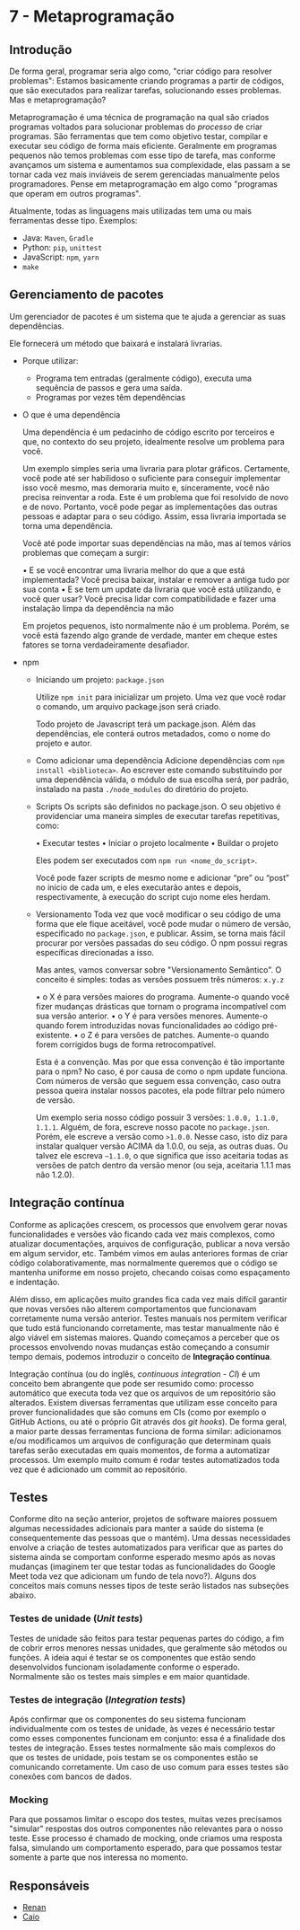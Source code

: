 # 7 - Metaprogramação

## Introdução

De forma geral, programar seria algo como, "criar código para resolver problemas": Estamos basicamente criando programas a partir de códigos, que são executados para realizar tarefas, solucionando esses problemas. Mas e metaprogramação?

Metaprogramação é uma técnica de programação na qual são criados programas voltados para solucionar problemas do *processo* de criar programas. São ferramentas que tem como objetivo testar, compilar e executar seu código de forma mais eficiente. Geralmente em programas pequenos não temos problemas com esse tipo de tarefa, mas conforme avançamos um sistema e aumentamos sua complexidade, elas passam a se tornar cada vez mais inviáveis de serem gerenciadas manualmente pelos programadores. Pense em metaprogramação em algo como "programas que operam em outros programas".

Atualmente, todas as linguagens mais utilizadas tem uma ou mais ferramentas desse tipo. Exemplos:
  * Java: `Maven`, `Gradle`
  * Python: `pip`, `unittest`
  * JavaScript: `npm`, `yarn`
  * `make`

## Gerenciamento de pacotes

 Um gerenciador de pacotes é um sistema que te ajuda a gerenciar as suas dependências.

 Ele fornecerá um método que baixará e instalará livrarias.
 
* Porque utilizar: 
  * Programa tem entradas (geralmente código), executa uma sequência de passos e gera uma saída.
  * Programas por vezes têm dependências
* O que é uma dependência

  Uma dependência é um pedacinho de código escrito por terceiros e que, no contexto do seu projeto, idealmente resolve um problema para você.

  Um exemplo simples seria uma livraria para plotar gráficos. Certamente, você pode até ser habilidoso o suficiente para conseguir implementar isso você mesmo, mas demoraria muito e, sinceramente, você não precisa reinventar a roda. Este é um problema que foi resolvido de novo e de novo. Portanto, você pode pegar as implementações das outras pessoas e adaptar para o seu código. Assim, essa livraria importada se torna uma dependência.

  Você até pode importar suas dependências na mão, mas aí temos vários problemas que começam a surgir:

    • E se você encontrar uma livraria melhor do que a que está implementada? Você precisa baixar, instalar e remover a antiga tudo por sua conta
    • E se tem um update da livraria que você está utilizando, e você quer usar? Você precisa lidar com compatibilidade e fazer uma instalação limpa da dependência na mão

   Em projetos pequenos, isto normalmente não é um problema. Porém, se você está fazendo algo grande de verdade, manter em cheque estes fatores se torna verdadeiramente desafiador.
 
* npm
  * Iniciando um projeto: `package.json`

    Utilize `npm init` para inicializar um projeto. Uma vez que você rodar o comando, um arquivo package.json será criado.

    Todo projeto de Javascript terá um package.json. Além das dependências, ele conterá outros metadados, como o nome do projeto e autor.
 
  * Como adicionar uma dependência
    Adicione dependências com `npm install <biblioteca>`. Ao escrever este comando substituindo <biblioteca> por uma dependência válida, o módulo de sua escolha será, por padrão, instalado na pasta  `./node_modules` do diretório do projeto.

  * Scripts
   Os scripts são definidos no package.json. O seu objetivo é providenciar uma maneira simples de executar tarefas repetitivas, como:

     • Executar testes
     • Iniciar o projeto localmente
     • Buildar o projeto	

	  Eles podem ser executados com `npm run <nome_do_script>`.

	  Você pode fazer scripts de mesmo nome e adicionar “pre” ou “post” no início de cada um, e eles executarão antes e depois, respectivamente, à execução do script cujo nome eles herdam. 

  * Versionamento
	Toda vez que você modificar o seu código de uma forma que ele fique aceitável, você pode mudar o número de versão, especificado no `package.json`, e publicar. Assim, se torna mais fácil procurar por versões passadas do seu código. O npm possui regras específicas direcionadas a isso.
	
	Mas antes, vamos conversar sobre "Versionamento Semântico". O conceito é simples: todas as versões possuem três números: `x.y.z`
	
	 • o X é para versões maiores do programa. Aumente-o quando você fizer mudanças drásticas que tornam o programa incompatível com sua versão anterior.
    	 • o Y é para versões menores. Aumente-o quando forem introduzidas novas funcionalidades ao código pré-existente.
     	 • o Z é para versões de patches. Aumente-o quando forem corrigidos bugs de forma retrocompatível.
	
	Esta é a convenção. Mas por que essa convenção é tão importante para o npm? No caso, é por causa de como o npm update funciona. Com números de versão que seguem essa convenção, caso outra pessoa queira instalar nossos pacotes, ela pode filtrar pelo número de versão.
	
	Um exemplo seria nosso código possuir 3 versões: `1.0.0, 1.1.0, 1.1.1`. Alguém, de fora, escreve nosso pacote no `package.json`. Porém, ele escreve a versão como `>1.0.0`. Nesse caso, isto diz para instalar qualquer versão ACIMA da 1.0.0, ou seja, as outras duas. Ou talvez ele escreva `~1.1.0`, o que significa que isso aceitaria todas as versões de patch dentro da versão menor (ou seja, aceitaria 1.1.1 mas não 1.2.0).


## Integração contínua

Conforme as aplicações crescem, os processos que envolvem gerar novas funcionalidades e versões vão ficando cada vez mais complexos, como atualizar documentações, arquivos de configuração, publicar a nova versão em algum servidor, etc. Também vimos em aulas anteriores formas de criar código colaborativamente, mas normalmente queremos que o código se mantenha uniforme em nosso projeto, checando coisas como espaçamento e indentação.

Além disso, em aplicações muito grandes fica cada vez mais difícil garantir que novas versões não alterem comportamentos que funcionavam corretamente numa versão anterior. Testes manuais nos permitem verificar que tudo está funcionando corretamente, mas testar manualmente não é algo viável em sistemas maiores. Quando começamos a perceber que os processos envolvendo novas mudanças estão começando a consumir tempo demais, podemos introduzir o conceito de **Integração contínua**.

Integração contínua (ou do inglês, *continuous integration - CI*) é um conceito bem abrangente que pode ser resumido como: processo automático que executa toda vez que os arquivos de um repositório são alterados. Existem diversas ferramentas que utilizam esse conceito para prover funcionalidades que são comuns em CIs (como por exemplo o GitHub Actions, ou até o próprio Git através dos *git hooks*). De forma geral, a maior parte dessas ferramentas funciona de forma similar: adicionamos e/ou modificamos um arquivos de configuração que determinam quais tarefas serão executadas em quais momentos, de forma a automatizar processos. Um exemplo muito comum é rodar testes automatizados toda vez que é adicionado um commit ao repositório.

## Testes

Conforme dito na seção anterior, projetos de software maiores possuem algumas necessidades adicionais para manter a saúde do sistema (e consequentemente das pessoas que o mantém). Uma dessas necessidades envolve a criação de testes automatizados para verificar que as partes do sistema ainda se comportam conforme esperado mesmo após as novas mudanças (imaginem ter que testar todas as funcionalidades do Google Meet toda vez que adicionam um fundo de tela novo?). Alguns dos conceitos mais comuns nesses tipos de teste serão listados nas subseções abaixo.

### Testes de unidade (*Unit tests*)

Testes de unidade são feitos para testar pequenas partes do código, a fim de cobrir erros menores nessas unidades, que geralmente são métodos ou funções. A ideia aqui é testar se os componentes que estão sendo desenvolvidos funcionam isoladamente conforme o esperado. Normalmente são os testes mais simples e em maior quantidade.

### Testes de integração (*Integration tests*)

Após confirmar que os componentes do seu sistema funcionam individualmente com os testes de unidade, às vezes é necessário testar como esses componentes funcionam em conjunto: essa é a finalidade dos testes de integração. Esses testes normalmente são mais complexos do que os testes de unidade, pois testam se os componentes estão se comunicando corretamente. Um caso de uso comum para esses testes são conexões com bancos de dados.

### Mocking

Para que possamos limitar o escopo dos testes, muitas vezes precisamos "simular" respostas dos outros componentes não relevantes para o nosso teste. Esse processo é chamado de mocking, onde criamos uma resposta falsa, simulando um comportamento esperado, para que possamos testar somente a parte que nos interessa no momento.

## Responsáveis
* [Renan](https://github.com/nkzren)
* [Caio](https://github.com/4n7hem)
